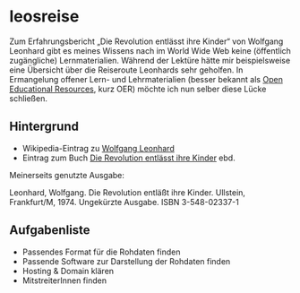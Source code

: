# leosreise
Zum Erfahrungsbericht „Die Revolution entlässt ihre Kinder“ von Wolfgang Leonhard gibt es meines Wissens nach im World Wide Web keine (öffentlich zugängliche) Lernmaterialien. Während der Lektüre hätte mir beispielsweise eine Übersicht über die Reiseroute Leonhards sehr geholfen. In Ermangelung offener Lern- und Lehrmaterialien (besser bekannt als [Open Educational Resources](https://de.wikipedia.org/wiki/Open_Educational_Resources), kurz OER) möchte ich nun selber diese Lücke schließen.

## Hintergrund

* Wikipedia-Eintrag zu [Wolfgang Leonhard](https://de.wikipedia.org/wiki/Wolfgang_Leonhard)
* Eintrag zum Buch [Die Revolution entlässt ihre Kinder](https://de.wikipedia.org/wiki/Die_Revolution_entläßt_ihre_Kinder) ebd.

Meinerseits genutzte Ausgabe:

Leonhard, Wolfgang.
Die Revolution entläßt ihre Kinder.
Ullstein,
Frankfurt/M,
1974.
Ungekürzte Ausgabe.
ISBN 3-548-02337-1

## Aufgabenliste

* Passendes Format für die Rohdaten finden
* Passende Software zur Darstellung der Rohdaten finden
* Hosting & Domain klären
* MitstreiterInnen finden
